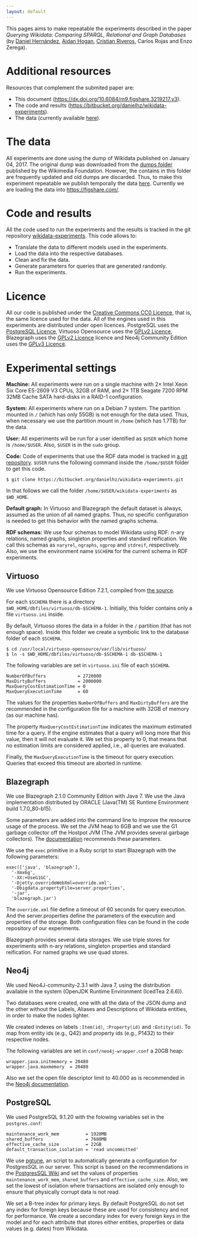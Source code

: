 ```yaml
---
layout: default
---
```


This pages aims to make repeatable the experiments described in the paper
*Querying Wikidata: Comparing SPARQL, Relational and Graph Databases* (by
[Daniel Hernández](http://users.dcc.uchile.cl/~dhernand/),
[Aidan Hogan](http://users.dcc.uchile.cl/~ahogan/),
[Cristian Riveros](http://web.ing.puc.cl/~criveros/),
Carlos Rojas and Enzo Zerega).

# Additional resources

Resources that complement the submited paper are:

* This document (<https://dx.doi.org/10.6084/m9.figshare.3219217.v3>).
* The code and results (<https://bitbucket.org/danielhz/wikidata-experiments>).
* The data (currently available [here](http://datadumps.daniel.degu.cl/wikidata-20160104.json.gz)).

# The data

All experiments are done using the dump of Wikidata published on
January 04, 2017. The original dump was downloaded from the
[dumps folder](https://dumps.wikimedia.org/other/wikidata/) published by
the Wikimedia Foundation. However, the contains in this folder are frequently
updated and old dumps are discarded. Thus, to make this experiment repeatable
we publish temporally the data
[here](http://datadumps.daniel.degu.cl/wikidata-20160104.json.gz).
Currently we are loading the data into https://figshare.com/.

# Code and results

All the code used to run the experiments and the results is tracked in the
git repository
[wikidata-experiments](https://bitbucket.org/danielhz/wikidata-experiments).
This code allows to:

* Translate the data to different models used in the experiments.
* Load the data into the respective databases.
* Clean and fix the data.
* Generate parameters for queries that are generated randomly.
* Run the experiments.

# Licence

All our code is published under the
[Creative Commons CC0 Licence](https://creativecommons.org/publicdomain/zero/1.0/), that is, the same licence
used for the data. All of the engines used in this experiments are
distributed under open licences. PostgreSQL uses the
[PostgreSQL Licence](https://opensource.org/licenses/postgresql),
Virtuoso Opensource uses the
[GPLv2 Licence](https://github.com/openlink/virtuoso-opensource/blob/develop/7/LICENSE),
Blazegraph uses the
[GPLv2 Licence](https://www.blazegraph.com/services/blazegraph-licensing/)
licence and Neo4j Community Edition uses the
[GPLv3 Licence](http://neo4j.com/licensing/).

# Experimental settings

**Machine:** All experiments were run on a single machine with 2× Intel Xeon
Six Core E5-2609 V3 CPUs, 32GB of RAM, and 2× 1TB Seagate 7200 RPM
32MB Cache SATA hard-disks in a RAID-1 configuration.

**System:** All experiments where run on a Debian 7 system. The partition
mounted in `/` (which has only 55GB) is not enough for the data used. Thus,
when necessary we use the partition mount in `/home` (which has 1.7TB) for
the data.

**User:** All experiments will be run for a user identified as `$USER` which
home is `/home/$USER`. Also, `$USER` is in the `sudo` group.

**Code:** Code of experiments that use the RDF data model is tracked in
[a git repository](https://bitbucket.org/danielhz/wikidata-experiments).
`$USER` runs the following command inside the `/home/$USER` folder
to get this code.

```
$ git clone https://bitbucket.org/danielhz/wikidata-experiments.git
```      

In that follows we call the folder `/home/$USER/wikidata-experiments` as
`$WD_HOME`.

**Default graph:** In Virtuoso and Blazegraph the default dataset is always,
assumed as the union of all named graphs. Thus, no specific configuration is
needed to get this behavior with the named graphs schema.

**RDF schemas:** We use four schemas to model Wikidata using RDF: n-ary
relations, named graphs, singleton properties and standard reification.
We call this schemas as `naryrel`, `ngraphs`, `sgprop` and `stdreif`,
respectively. Also, we use the environment name `$SCHEMA` for the current
schema in RDF experiments.

## Virtuoso

We use Virtuoso Opensource Edition 7.2.1, compiled from
[the source](https://github.com/openlink/virtuoso-opensource/tree/v7.2.4.1).

For each `$SCHEMA` there is a directory
`$WD_HOME/dbfiles/virtuoso/db-$SCHEMA-1`. Initially, this folder contains
only a file `virtuoso.ini` inside.

By default, Virtuoso stores the data in a folder in the `/` partition
(that has not enough space). Inside this folder we create a symbolic link to
the database folder of each `$SCHEMA`.

```
$ cd /usr/local/virtuoso-opensource/var/lib/virtuoso/
$ ln -s $WD_HOME/dbfiles/virtuoso/db-$SCHEMA-1 db-$SCHEMA-1
```

The following variables are set in `virtuoso.ini` file of each `$SCHEMA`.

```
NumberOfBuffers            = 2720000
MaxDirtyBuffers            = 2000000
MaxQueryCostEstimationTime = 0
MaxQueryExecutionTime      = 60
```

The values for the properties `NumberOfBuffers` and `MaxDirtyBuffers` are the
recommended in the configuration file for a machine with 32GB of memory
(as our machine has).

The property `MaxQueryCostEstimationTime` indicates the maximum estimated time
for a query. If the engine estimates that a query will long more that this
value, then it will not evaluate it. We set this property to 0, that means that
no estimation limits are considered applied, i.e., all queries are evaluated.

Finally, the `MaxQueryExecutionTime` is the timeout for query execution.
Queries that exceed this timeout are aborted in runtime.

## Blazegraph

We use Blazegraph 2.1.0 Community Edition with Java 7. We use the Java
implementation distributed by ORACLE
(Java(TM) SE Runtime Environment build 1.7.0_80-b15).

Some parameters are added into the command line to improve the resource
usage of the process.
We set the JVM heap to 6GB and we use the G1 garbage collector
off the Hostpot JVM (The JVM provides several garbage collectors).
The
[documentation](https://wiki.blazegraph.com/wiki/index.php/PerformanceOptimization)
recommends these parameters.

We use the `exec` primitive in a Ruby script to start Blazegraph
with the following parameters:

```
exec(['java', 'blazegraph'],
  '-Xmx6g',
  '-XX:+UseG1GC',
  '-Djetty.overrideWebXml=override.xml',
  '-Dbigdata.propertyFile=server.properties',
  '-jar',
  'blazegraph.jar')
```

The `override.xml` file define a timeout of 60 seconds for query execution.
And the server.properties define the parameters of the execution and properties
of the storage. Both configuration files can be found in the code repository
of our experiments.

Blazegraph provides several data storages. We use triple stores for
experiments with n-ary relations, singleton properties and standard
reification. For named graphs we use quad stores.

## Neo4j

We used Neo4J-community-2.3.1 with Java 7, using the distribution
available in the system
(OpenJDK Runtime Environment (IcedTea 2.6.6)).

Two databases were created, one with all the data of the JSON dump and the
other without the Labels, Aliases and Descriptions of Wikidata entities, in
order to make the nodes lighter.

We created indexes on labels `:Item(id)`, `:Property(id)` and `:Entity(id)`.
To map from entity ids (e.g., Q42) and property ids (e.g., P1432) to their
respective nodes.

The following variables are set in `conf/neo4j-wrapper.conf` a 20GB heap:

```
wrapper.java.initmemory = 20480
wrapper.java.maxmemory  = 20480
```

Also we set the open file descriptor limit to 40.000 as is recommended in
the [Neo4j documentation](http://neo4j.com/docs/stable/performance-guide.html#_setting_the_number_of_open_files).

## PostgreSQL

We used PostgreSQL 9.1.20 with the folowing variables set in the
`postgres.conf`:

```
maintenance_work_mem          = 1920MB
shared_buffers                = 7680MB
effective_cache_size          = 22GB
default_transaction_isolation = 'read uncommitted'
```

We use [pgtune](https://github.com/gregs1104/pgtune#readme), an script to
automatically generate a configuration for PostgresSQL in our server.
This script is based on the recommendations in the
[PostgresSQL Wiki](https://wiki.postgresql.org/wiki/Tuning_Your_PostgreSQL_Server)
and set the values of properties `maintenance_work_mem`,
`shared_buffers` and `effective_cache_size`. Also, we set
the lowest of isolation where transactions are isolated only enough to ensure
that physically corrupt data is not read.

We set a B-tree index for primary keys. By default PostgreSQL do not set
any index for foreign keys because these are used for consistency and not
for performance. We create a secondary index for every foreign keys in the
model and for each attribute that stores either entities, properties or data
values (e.g. dates) from Wikidata.
